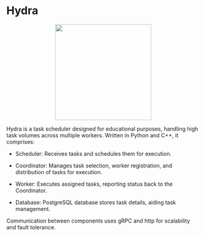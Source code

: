 # Hydra

<p align="center">
   <img src="https://ik.imagekit.io/ara0n/for_exceptional_broski.png" width="250" height="250">
</p>

Hydra is a task scheduler designed for educational purposes, handling high task volumes across multiple workers. 
Written in Python and C++, it comprises:

- Scheduler: Receives tasks and schedules them for execution.

- Coordinator: Manages task selection, worker registration, and distribution of tasks for execution.

- Worker: Executes assigned tasks, reporting status back to the Coordinator.

- Database: PostgreSQL database stores task details, aiding task management.

Communication between components uses gRPC and http for scalability and fault tolerance.
